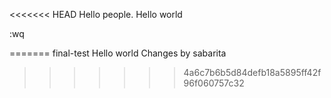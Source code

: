<<<<<<< HEAD
Hello people.
Hello world

























:wq


=======
final-test
Hello world
Changes by sabarita
>>>>>>> 4a6c7b6b5d84defb18a5895ff42f96f060757c32
